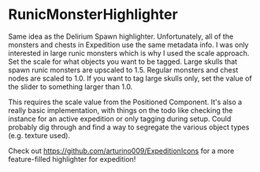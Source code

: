 # RunicMonsterHighlighter

Same idea as the Delirium Spawn highlighter. Unfortunately, all of the monsters and chests in Expedition use the same metadata info. 
I was only interested in large runic monsters which is why I used the scale approach. Set the scale for what objects you want to be tagged. 
Large skulls that spawn runic monsters are upscaled to 1.5. Regular monsters and chest nodes are scaled to 1.0. 
If you want to tag large skulls only, set the value of the slider to something larger than 1.0.

This requires the scale value from the Positioned Component. It's also a really basic implementation, with things on the todo like checking the instance
for an active expedition or only tagging during setup. Could probably dig through and find a way to segregate the various object types (e.g. texture used).

Check out https://github.com/arturino009/ExpeditionIcons for a more feature-filled highlighter for expedition!

